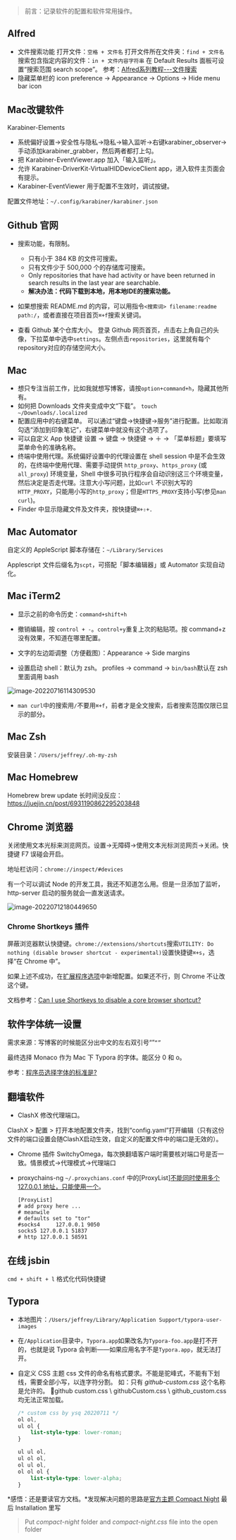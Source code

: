 > 前言：记录软件的配置和软件常用操作。

## Alfred

- 文件搜索功能
    打开文件：`空格 + 文件名`
    打开文件所在文件夹：`find + 文件名`
    搜索包含指定内容的文件：`in + 文件内容字符串`
    在 Default Results 面板可设置“搜索范围 search scope”。
    参考：[Alfred系列教程---文件搜索](https://www.jianshu.com/p/2ce1dd633f4f)
- 隐藏菜单栏的 icon
    preference → Appearance → Options → Hide menu bar icon

## Mac改键软件

Karabiner-Elements

- 系统偏好设置→安全性与隐私→隐私→输入监听→右键karabiner_observer→手动添加karabiner_grabber，然后两者都打上勾。
- 把 Karabiner-EventViewer.app 加入「输入监听」。
- 允许 Karabiner-DriverKit-VirtualHIDDeviceClient  app，进入软件主页面会有提示。
- Karabiner-EventViewer 用于配置不生效时，调试按键。

配置文件地址：`~/.config/karabiner/karabiner.json`

## Github 官网

- 搜索功能，有限制。
    - 只有小于 384 KB 的文件可搜索。
    - 只有文件少于 500,000 个的存储库可搜索。
    - Only repositories that have had activity or have been returned in search results in the last year are searchable.
    - **解决办法：代码下载到本地，用本地IDE的搜索功能。**

- 如果想搜索 README.md 的内容，可以用指令`<搜索词> filename:readme path:/`，或者直接在项目首页`⌘+f`搜索关键词。
- 查看 Github 某个仓库大小。
    登录 Github 网页首页，点击右上角自己的头像，下拉菜单中选中`settings`。左侧点击`repositories`，这里就有每个repository对应的存储空间大小。

## Mac

- 想只专注当前工作，比如我就想写博客，请按`option+command+h`，隐藏其他所有。
- 如何把 Downloads 文件夹变成中文“下载”。
    `touch ~/Downloads/.localized`
- 配置应用中的右键菜单。
    可以通过“键盘→快捷键→服务”进行配置。比如取消勾选“添加到印象笔记”，右键菜单中就没有这个选项了。
- 可以自定义 App 快捷键
    设置 → 键盘 → 快捷键 → ＋ → 「菜单标题」要填写菜单命令的准确名称。
- 终端中使用代理。系统偏好设置中的代理设置在 shell session 中是不会生效的，在终端中使用代理、需要手动提供 `http_proxy`、`https_proxy` (或 `all_proxy`) 环境变量，Shell 中很多可执行程序会自动识别这三个环境变量，然后决定是否走代理。注意大小写问题，比如`curl` 不识别大写的`HTTP_PROXY`，只能用小写的`http_proxy`；但是`HTTPS_PROXY`支持小写(参见`man curl`)。
- Finder 中显示隐藏文件及文件夹，按快捷键`⌘+⇧+.`

## Mac Automator

自定义的 AppleScript 脚本存储在：`~/Library/Services`

Applescript 文件后缀名为`scpt`，可搭配「脚本编辑器」或 Automator 实现自动化。

## Mac iTerm2

- 显示之前的命令历史：`command+shift+h`

- 撤销编辑，按 `control + -`。`control+y`重复上次的粘贴项。按 command+z 没有效果，不知道在哪里配置。

- 文字的左边距调整（方便截图）：Appearance → Side margins

- 设置启动 shell：默认为 zsh。
    profiles → command → `bin/bash`默认在 zsh 里面调用 bash

![image-20220716114309530](https://wx4.sinaimg.cn/mw690/6cdfff77gy1h48mbz1dgwj20jw04habh.jpg)

- `man curl`中的搜索用`/`不要用`⌘+f`，前者才是全文搜索，后者搜索范围仅限已显示的部分。

    

## Mac Zsh

安装目录：`/Users/jeffrey/.oh-my-zsh`

## Mac Homebrew

Homebrew brew update 长时间没反应：https://juejin.cn/post/6931190862295203848

## Chrome 浏览器

关闭使用文本光标来浏览网页。设置→无障碍→使用文本光标浏览网页→关闭。快捷键 F7 误碰会开启。



地址栏访问：`chrome://inspect/#devices`

有一个可以调试 Node 的开发工具，我还不知道怎么用。但是一旦添加了监听，http-server 启动的服务就会一直发送请求。

<img src="https://wx4.sinaimg.cn/large/6cdfff77gy1h44axmj5zuj20ft0bvgof.jpg" alt="image-20220712180449650"  />

### Chrome Shortkeys 插件

屏蔽浏览器默认快捷键。`chrome://extensions/shortcuts`搜索`UTILITY: Do nothing (disable browser shortcut - experimental)`设置快捷键`⌘+s`，选择“在 Chrome 中”。

如果上述不成功，在[扩展程序选项](chrome-extension://logpjaacgmcbpdkdchjiaagddngobkck/options/options.html)中新增配置。如果还不行，则 Chrome 不让改这个键。

文档参考：[Can I use Shortkeys to disable a core browser shortcut?](https://github.com/crittermike/shortkeys/wiki/FAQs-and-Troubleshooting#Can_I_use_Shortkeys_to_disable_a_core_browser_shortcut)

## 软件字体统一设置

需求来源：写博客的时候能区分出中文的左右双引号“”`“”`

最终选择 Monaco 作为 Mac 下 Typora 的字体。能区分 0 和 o。

参考：[程序员选择字体的标准是?](https://segmentfault.com/q/1010000000193702#a-1020000000193822)

## 翻墙软件

- ClashX 修改代理端口。

ClashX > 配置 > 打开本地配置文件夹，找到“config.yaml”打开编辑（只有这份文件的端口设置会随ClashX启动生效，自定义的配置文件中的端口是无效的）。

- Chrome 插件 SwitchyOmega，每次换翻墙客户端时需要核对端口号是否一致。情景模式→代理模式→代理端口

- proxychains-ng
    `~/.proxychians.conf` 中的[ProxyList][不能同时使用多个 127.0.0.1 地址，只能使用一个](https://github.com/rofl0r/proxychains-ng/issues/30)。

    ```shell
    [ProxyList]
    # add proxy here ...
    # meanwile
    # defaults set to "tor"
    #socks4 	127.0.0.1 9050
    socks5 127.0.0.1 51837
    # http 127.0.0.1 58591
    ```

    




## 在线 jsbin

`cmd + shift + l` 格式化代码快捷键

## Typora

- 本地图片：`/Users/jeffrey/Library/Application Support/typora-user-images`
  
- 在`/Application`目录中，`Typora.app`如果改名为`Typora-foo.app`是打不开的，也就是说 Typora 会判断——如果应用名字不是`Typora.app`，就无法打开。
  
- 自定义 CSS 主题
    css 文件的命名有格式要求。不能是驼峰式，不能有下划线，需要全部小写，以连字符分割。
    如：只有 *github-custom.css* 这个名称是允许的。
    :no_good:github custom.css \ githubCustom.css \ github_custom.css 均无法正常加载。
    
    ```css
    /* custom css by ysq 20220711 */
    ol ol,
    ul ol {
        list-style-type: lower-roman;
    }
    
    ul ul ol,
    ul ol ol,
    ol ul ol,
    ol ol ol {
        list-style-type: lower-alpha;
    }
    ```
    
    

*感悟：还是要读官方文档。*发现解决问题的思路是[官方主题 Compact Night](https://theme.typora.io/theme/Compact-Night/) 最后 Installation 里写

> Put *compact-night* folder and *compact-night.css* file into the open folder 
